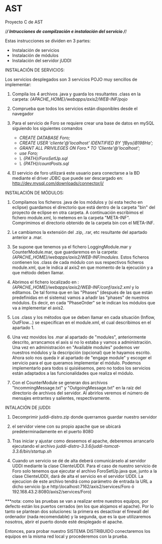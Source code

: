# AST
Proyecto C de AST

/*********************************************************/
  Intrucciones de compilzación e instalación del servicio
/*********************************************************/

Estas instrucciones se dividen en 3 partes:
  - Instalación de servicios
  - Instalación de módulos
  - Instalación del servidor jUDDI

INSTALACIÓN DE SERVICIOS:

Los servicios desplegados son 3 servicios POJO muy sencillos de implementar:
1. Compila los 4 archivos .java y guarda los resultantes .class en la carpeta: _{APACHE_HOME}/webapps/axis2/WEB-INF/pojo_

2. Comprueba que todos los servicios están disponibles desde el navegador

3. Para el servicio de Foro se requiere crear una base de datos en mySQL siguiendo los siguientes comandos
    - _CREATE DATABASE Foro;_
    - _CREATE USER 'cliente'@'localhost' IDENTIFIED BY 'fBys{iB198Ha';_
    - _GRANT ALL PRIVILEGES ON Foro.* TO 'Cliente'@'localhost';_
    - _use Foro;_
    - _\\. {PATH}/ForoSetUp.sql_
    - _\\. {PATH}/countPosts.sql_

4. El servicio de foro utilizará este usuario para conectarse a la BD mediante el driver JDBC que puede ser descargado en: http://dev.mysql.com/downloads/connector/j/
    


INSTALACIÓN DE MÓDULOS:

1. Compilamos los ficheros .java de los módulos y (si esta hecho en eclipse) guardamos el directorio que está dentro de la carpeta "bin" del proyecto de eclipse en otra carpeta. A continuación escribimos el fichero module.xml, lo metemos en la carpeta "META-INF". Comprimimos el directorio obtenido de la carpeta bin con el META-INF.

2. Le cambiamos la extensión del .zip, .rar, etc resultante del apartado anterior a .mar.

3. Se supone que tenemos ya el fichero LoggingModule.mar y CounterModule.mar, que guardaremos en la carpeta: _{APACHE_HOME}/webapps/axis2/WEB-INF/modules_. Estos ficheros contienen los .class de cada módulo con sus respectivos ficheros module.xml, que le indica al axis2 en que momento de la ejecución y a que método deben llamar.

4. Abrimos el fichero localizado en : _{APACHE_HOME}/webapps/axis2/WEB-INF/conf/axis2.xml_ y lo editamos. De tal forma que en las "Phases" (después de las que están predefinidas en el sistema) vamos a añadir las "phases" de nuestros módulos. Es decir, en cada "PhaseOrder" se le indican los módulos que va a implementar el axis2.

5. Los .class y los métodos que se deben llamar en cada situación (Inflow, OutFlow...) se especifican en el module.xml, el cual describimos en el apartado 1.

6. Una vez movidos los .mar al apartado de "modules", anteriormente descrito, arrancamos el axis si no lo estaba y vamos a administración. Una vez en administración en "Available modules" podemos ver nuestros módulos y la descripción (opcional) que le hayamos escrito. Ahora solo nos queda ir al apartado de "engage module" y escoger el servicio para el que queramos implementar el módulo. Podemos implementarlo para todos si quisiésemos, pero no todos los servicios están adaptados a las funcionalidades que realiza el módulo.

7. Con el CounterModule se generan dos archivos "IncommingMessage.txt" y "OutgoingMessage.txt" en la raíz del directorio de archivos del servidor. Al abrirlos veremos el número de mensajes entrantes y salientes, respectivamente.

INTALACIÓN DE jUDDI:

1. Decomprimir juddi-distro.zip donde querramos guardar nuestro servidor

2. el servidor viene con su propio apache que se ubicará predeterminadamente en el puerto 8080

3. Tras iniciar y ajustar como deseemos el apache, deberemos arrancarlo ejecutando el archivo _juddi-distro-3.3.6/juddi-tomcat-3.3.6/bin/startup.sh_ 

4. Cuando un servicio se dé de alta deberá comunicárselo al servidor UDDI mediante la clase ClienteUDDI. Para el caso de nuestro servicio de Foro solo tenemos que ejecutar el archivo ForoSetUp.java que, junto a la clase ClienteUDDI, dará de alta el servicio en el servidor UDDI. La ejecucion de este archivo tendrá como parámetro de entrada la URL a dicho servicio (p.e http:\\localhost:7162/axis2/services/Foro ó 192.168.43.2:8080/axis2/services/Foro)


***nota: como las pruebas se van a realizar entre nuestros equipos, por defecto están los puertos cerrados (en los que alojamos el apache). Por lo tanto se plantean dos soluciones: la primera es desactivar el firewall del ordenador (nada recomendable) y la segunda, que es la que utilizaremos nosotros, abrir el puerto donde esté desplegado el apache.

Entonces, para probar nuestro SISTEMA DISTRIBUIDO conectaremos los equipos en la misma red local y procederemos con la prueba.
